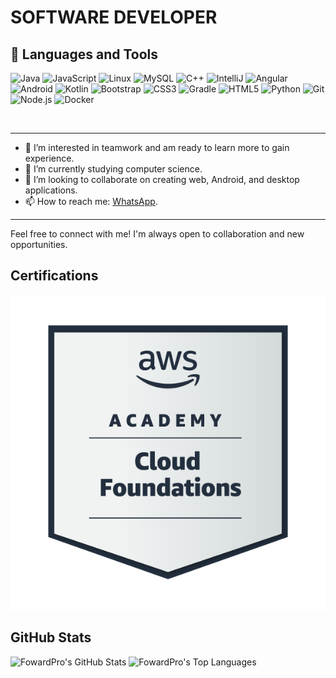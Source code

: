 # SOFTWARE DEVELOPER

## 🧰 Languages and Tools

<p align="left">
  <img alt="Java" width="50px" src="https://cdn.jsdelivr.net/gh/devicons/devicon/icons/java/java-original.svg" />
  <img alt="JavaScript" width="50px" src="https://cdn.jsdelivr.net/gh/devicons/devicon/icons/javascript/javascript-original.svg" />
  <img alt="Linux" width="50px" src="https://cdn.jsdelivr.net/gh/devicons/devicon/icons/linux/linux-original.svg" />
  <img alt="MySQL" width="50px" src="https://cdn.jsdelivr.net/gh/devicons/devicon/icons/mysql/mysql-original-wordmark.svg" />
  <img alt="C++" width="50px" src="https://cdn.jsdelivr.net/gh/devicons/devicon/icons/cplusplus/cplusplus-original.svg" />
  <img alt="IntelliJ" width="50px" src="https://cdn.jsdelivr.net/gh/devicons/devicon/icons/intellij/intellij-original.svg" />
  <img alt="Angular" width="50px" src="https://cdn.jsdelivr.net/gh/devicons/devicon/icons/angular/angular-original.svg" />
  <img alt="Android" width="50px" src="https://cdn.jsdelivr.net/gh/devicons/devicon/icons/android/android-original.svg" />
  <img alt="Kotlin" width="50px" src="https://cdn.jsdelivr.net/gh/devicons/devicon/icons/kotlin/kotlin-original.svg" />
  <img alt="Bootstrap" width="50px" src="https://cdn.jsdelivr.net/gh/devicons/devicon/icons/bootstrap/bootstrap-original-wordmark.svg" />
  <img alt="CSS3" width="50px" src="https://cdn.jsdelivr.net/gh/devicons/devicon/icons/css3/css3-original.svg" />
  <img alt="Gradle" width="50px" src="https://cdn.jsdelivr.net/gh/devicons/devicon/icons/gradle/gradle-original.svg" />
  <img alt="HTML5" width="50px" src="https://cdn.jsdelivr.net/gh/devicons/devicon/icons/html5/html5-plain.svg" />
  <img alt="Python" width="50px" src="https://cdn.jsdelivr.net/gh/devicons/devicon/icons/python/python-original.svg" />
  <img alt="Git" width="50px" src="https://cdn.jsdelivr.net/gh/devicons/devicon/icons/git/git-original.svg" />
  <img alt="Node.js" width="50px" src="https://cdn.jsdelivr.net/gh/devicons/devicon/icons/nodejs/nodejs-original.svg" />
  <img alt="Docker" width="50px" src="https://cdn.jsdelivr.net/gh/devicons/devicon/icons/docker/docker-original.svg" />
</p>
   
<br>

---

- 👀 I’m interested in teamwork and am ready to learn more to gain experience.
- 🌱 I’m currently studying computer science.
- 💞️ I’m looking to collaborate on creating web, Android, and desktop applications.
- 📫 How to reach me: [WhatsApp](tel:+0640693714).

---

Feel free to connect with me! I'm always open to collaboration and new opportunities.

## Certifications
![AWS Academy Cloud Foundations](aws-academy-graduate-aws-academy-cloud-foundations.png)

## GitHub Stats

<img src="https://github-readme-stats.vercel.app/api?username=FowardPro&show_icons=true&theme=radical" alt="FowardPro's GitHub Stats">
<img src="https://github-readme-stats.vercel.app/api/top-langs/?username=FowardPro&layout=compact&theme=radical" alt="FowardPro's Top Languages">
        
<!---
FowardPro/FowardPro is a ✨ special ✨ repository because its `README.md` (this file) appears on your GitHub profile.
You can click the Preview link to take a look at your changes.
--->
